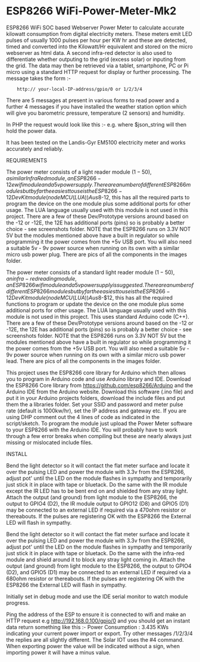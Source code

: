 # ESP8266 WiFi-Power-Meter-Mk2
ESP8266 WiFi SOC based Webserver Power Meter to calculate accurate kilowatt consumption from digital electricity meters. These meters emit LED pulses of usually 1000 pulses per hour per KW hr and these are detected, timed and converted into the Kilowatt/Hr equivalent and stored on the micro webserver as html data. A second infra-red detector is also used to differentiate whether outputing to the grid (excess solar) or inputing from the grid. The data may then be retrieved via a tablet, smartphone, PC or Pi micro using a standard HTTP request for display or further processing. 
The message takes the form :-
  
        http:// your-local-IP-address/gpio/0 or 1/2/3/4  

There are 5 messages at present in various forms to read power and a further 4 messages if you have installed the weather station option which will give you barometric pressure, temperature (2 sensors) and humidity.
 
In PHP the request would look like this :- e.g.  <?php    $json_string = file_get_contents("http://192.168.0.100/gpio/2");   ?>
where $json_string will then hold the power data.

It has been tested on the Landis-Gyr EM5100 electricity meter and works accurately and reliably.

REQUIREMENTS

The power meter consists of a light reader module ($1-50), a similar Infra Red module, an ESP8266-12e wifi module and a 5v power supply. There are a number of different ESP8266 modules but by far the easiest to use is the ESP8266-12 Dev Kit module (nodeMCU (LUA)) Aus$8-12, this has all the required parts to program the device on the one module plus some additional ports for other usage. The LUA language usually used with this module is not used in this project. There are a few of these Dev/Prototype versions around based on the -12 or -12E, the 12E has additional ports (pins) so is probably a better choice - see screenshots folder.
NOTE that the ESP8266 runs on 3.3V NOT 5V but the modules mentioned above have a built in regulator so while programming it the power comes from the +5v USB port. You will also need a suitable 5v - 9v power source when running on its own with a similar micro usb power plug. There are pics of all the components in the images folder.

The power meter consists  of a standard light reader module ($1-50), an infra-red reading module, an ESP8266 wifi module and a 5v power supply is suggested. There are a number of different ESP8266 modules but by far the easiest to use is the ESP8266-12 Dev Kit module (nodeMCU (LUA)) Aus$8-$12, this has all the required functions to program or update the device on the one module plus some additional ports for other usage. The LUA language usually used with this module is not used in this project. This uses standard Arduino code (C++). There are a few of these Dev/Prototype versions around based on the -12 or -12E, the 12E has additional ports (pins) so is probably a better choice - see screenshots folder.
NOTE that the ESP8266 runs on 3.3V NOT 5V but the modules mentioned above have a built in regulator so while programming it the power comes from the +5v USB port. You will also need a suitable 5v - 9v power source when running on its own with a similar micro usb power lead. There are pics of all the components in the images folder.

This project uses the ESP8266 core library for Arduino which then allows you to program in Arduino code and use Arduino library and IDE. Download the ESP8266 Core library from https://github.com/esp8266/Arduino and the Arduino IDE from the Arduino website. Download this software (.ino file) and put it in your Arduino projects folders, download the include files and put them the a libraries folder. Set your SSID and password and meter pulse rate (default is 1000kw/hr), set the IP address and gateway etc. If you are using DHP comment out the 4 lines of code as indicated in the script/sketch. To program the module just upload the Power Meter software to your ESP8266 with the Arduino IDE. You will probably have to work through a few error breaks when compiling but these are nearly always just missing or mislocated include files.  

INSTALL

Bend the light detector so it will contact the flat meter surface and locate it over the pulsing LED and power the module with 3.3v from the ESP8266, adjust pot' until the LED on the module flashes in sympathy and temporarily just stick it in place with tape or bluetack. Do the same with the IR module except the IR LED has to be bent end on and shielded from any stray light. Attach the output (and ground) from light module to the ESP8266, the output to GPIO4 (D2), the IR module output to GPIO12 (D8) and GPIO5 (D1) may be connected to an external LED if required via a 470ohm resistor or thereabouts. If the pulses are registering OK with the ESP8266 the External LED will flash in sympathy. 

Bend the light detector so it will contact the flat meter surface and locate it over the pulsing LED and power the module with 3.3v from the ESP8266, adjust pot' until the LED on the module flashes in sympathy and temporarily just stick it in place with tape or bluetack. Do the same with the infra-red module and shield around it to block any stray light coming in. Attach the output (and ground) from light module to the ESP8266, the output to GPIO4 (D2), and GPIO5 (D1) may be connected to an external LED if required via a 680ohm resistor or thereabouts. If the pulses are registering OK with the ESP8266 the External LED will flash in sympathy. 

Initially set in debug mode and use the IDE serial monitor to watch module progress.

Ping the address of the ESP to ensure it is connected to wifi and make an HTTP request e.g http://192.168.0.100/gpio/0 and you should get an instant data return something like this :- Power Consumption : 3.435 KWs indicating your current power import or export. Try other messages /1/2/3/4 the replies are all slightly different. The Solar IOT uses the #4 command. When exporting power the value will be indicated without a sign, when importing power it will have a minus value.
